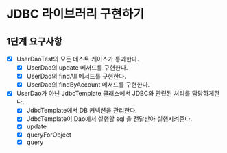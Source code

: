 # JDBC 라이브러리 구현하기

## 1단계 요구사항 
- [x] UserDaoTest의 모든 테스트 케이스가 통과한다.
  - [x] UserDao의 update 메서드를 구현한다.
  - [x] UserDao의 findAll 메서드를 구현한다.
  - [x] UserDao의 findByAccount 메서드를 구현한다.
- [x] UserDao가 아닌 JdbcTemplate 클래스에서 JDBC와 관련된 처리를 담당하게한다.
  - [x] JdbcTemplate에서 DB 커넥션을 관리한다.
  - [x] JdbcTemplate이 Dao에서 실행할 sql 을 전달받아 실행시켜준다.
  - [x] update
  - [x] queryForObject
  - [x] query 
